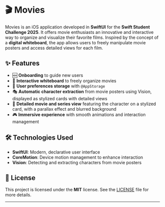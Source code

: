 
# 🎬 Movies  

Movies is an iOS application developed in **SwiftUI** for the **Swift Student Challenge 2025**. It offers movie enthusiasts an innovative and interactive way to organize and visualize their favorite films. Inspired by the concept of a **digital whiteboard**, the app allows users to freely manipulate movie posters and access detailed views for each film.  

## ✨ Features  

- 🆕 **Onboarding** to guide new users  
- 📌 **Interactive whiteboard** to freely organize movies  
- 💾 **User preferences storage** with `@AppStorage`  
- 🎭 **Automatic character extraction** from movie posters using Vision, displayed as stylized cards with detailed views  
- 🎥 **Detailed movie and series view** featuring the character on a stylized card, with a parallax effect and blurred background  
- 🎮 **Immersive experience** with smooth animations and interaction management  

## 🛠️ Technologies Used  

- **SwiftUI**: Modern, declarative user interface  
- **CoreMotion**: Device motion management to enhance interaction  
- **Vision**: Detecting and extracting characters from movie posters  


## 📜 License  

This project is licensed under the **MIT** license. See the [LICENSE](LICENSE) file for more details.  

---
